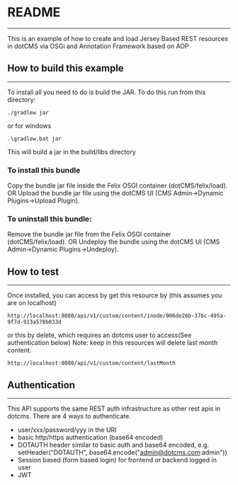 
# README
----
This is an example of how to create and load Jersey Based REST resources in dotCMS via OSGi and Annotation Framework based on AOP 


## How to build this example
----

To install all you need to do is build the JAR. To do this run from this directory:

`./gradlew jar`

or for windows

`.\gradlew.bat jar`

This will build a jar in the build/libs directory

### To install this bundle

Copy the bundle jar file inside the Felix OSGI container (dotCMS/felix/load).
        OR
Upload the bundle jar file using the dotCMS UI (CMS Admin->Dynamic Plugins->Upload Plugin).

### To uninstall this bundle:

Remove the bundle jar file from the Felix OSGI container (dotCMS/felix/load).
        OR
Undeploy the bundle using the dotCMS UI (CMS Admin->Dynamic Plugins->Undeploy).



## How to test
----

Once installed, you can access by get this resource by (this assumes you are on localhost)

`http://localhost:8080/api/v1/custom/content/inode/006de26b-376c-495a-9f7d-913a578b033d`

or this by delete, which requires an dotcms user to access(See authentication below)
Note: keep in this resources will delete last month content.

`http://localhost:8080/api/v1/custom/content/lastMonth`







## Authentication
----
This API supports the same REST auth infrastructure as other 
rest apis in dotcms. There are 4 ways to authenticate.

* user/xxx/password/yyy in the URI
* basic http/https authentication (base64 encoded)
* DOTAUTH header similar to basic auth and base64 encoded, e.g. setHeader("DOTAUTH", base64.encode("admin@dotcms.com:admin"))
* Session based (form based login) for frontend or backend logged in user
* JWT